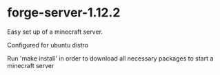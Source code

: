 # forge-server-1.12.2


Easy set up of a minecraft server. 

Configured for ubuntu distro

Run 'make install' in order to download all necessary packages to start a minecraft server